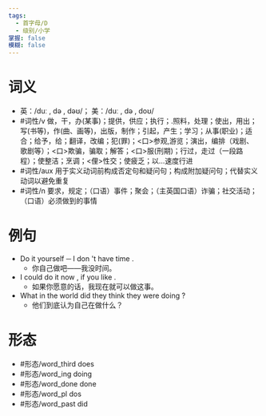 ```yaml
---
tags:
  - 首字母/D
  - 级别/小学
掌握: false
模糊: false
---
```

# 词义
- 英：/duː , də , dəʊ/； 美：/duː , də , doʊ/
- #词性/v  做，干，办(某事)；提供，供应；执行；.照料，处理；使出，用出；写(书等)，作(曲、画等)，出版，制作；引起，产生；学习；从事(职业)；适合；给予，给；翻译，改编；犯(罪)；<口>参观,游览；演出，编排（戏剧、歌剧等）；<口>欺骗，骗取；解答；<口>服(刑期)；行过，走过（一段路程）；使整洁；烹调；<俚>性交；使疲乏；以…速度行进
- #词性/aux  用于实义动词前构成否定句和疑问句；构成附加疑问句；代替实义动词以避免重复
- #词性/n  要求，规定；（口语）事件；聚会；（主英国口语）诈骗；社交活动；（口语）必须做到的事情
# 例句
- Do it yourself ─ I don 't have time .
	- 你自己做吧——我没时间。
- I could do it now , if you like .
	- 如果你愿意的话，我现在就可以做这事。
- What in the world did they think they were doing ?
	- 他们到底认为自己在做什么？
# 形态
- #形态/word_third does
- #形态/word_ing doing
- #形态/word_done done
- #形态/word_pl dos
- #形态/word_past did

